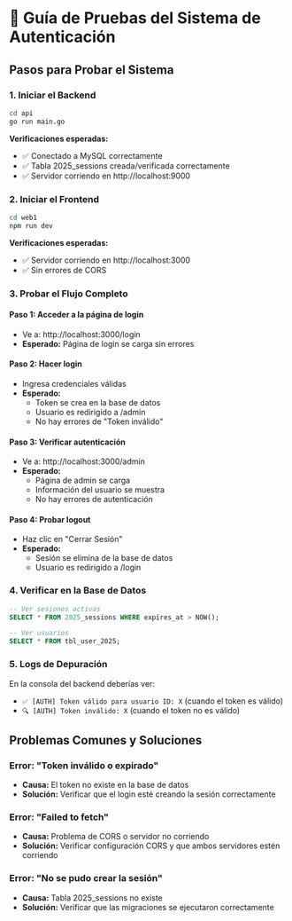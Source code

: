 # 🧪 Guía de Pruebas del Sistema de Autenticación

## Pasos para Probar el Sistema

### 1. Iniciar el Backend
```bash
cd api
go run main.go
```

**Verificaciones esperadas:**
- ✅ Conectado a MySQL correctamente
- ✅ Tabla 2025_sessions creada/verificada correctamente
- ✅ Servidor corriendo en http://localhost:9000

### 2. Iniciar el Frontend
```bash
cd web1
npm run dev
```

**Verificaciones esperadas:**
- ✅ Servidor corriendo en http://localhost:3000
- ✅ Sin errores de CORS

### 3. Probar el Flujo Completo

#### Paso 1: Acceder a la página de login
- Ve a: http://localhost:3000/login
- **Esperado:** Página de login se carga sin errores

#### Paso 2: Hacer login
- Ingresa credenciales válidas
- **Esperado:** 
  - Token se crea en la base de datos
  - Usuario es redirigido a /admin
  - No hay errores de "Token inválido"

#### Paso 3: Verificar autenticación
- Ve a: http://localhost:3000/admin
- **Esperado:** 
  - Página de admin se carga
  - Información del usuario se muestra
  - No hay errores de autenticación

#### Paso 4: Probar logout
- Haz clic en "Cerrar Sesión"
- **Esperado:** 
  - Sesión se elimina de la base de datos
  - Usuario es redirigido a /login

### 4. Verificar en la Base de Datos

```sql
-- Ver sesiones activas
SELECT * FROM 2025_sessions WHERE expires_at > NOW();

-- Ver usuarios
SELECT * FROM tbl_user_2025;
```

### 5. Logs de Depuración

En la consola del backend deberías ver:
- `✅ [AUTH] Token válido para usuario ID: X` (cuando el token es válido)
- `🔍 [AUTH] Token inválido: X` (cuando el token no es válido)

## Problemas Comunes y Soluciones

### Error: "Token inválido o expirado"
- **Causa:** El token no existe en la base de datos
- **Solución:** Verificar que el login esté creando la sesión correctamente

### Error: "Failed to fetch"
- **Causa:** Problema de CORS o servidor no corriendo
- **Solución:** Verificar configuración CORS y que ambos servidores estén corriendo

### Error: "No se pudo crear la sesión"
- **Causa:** Tabla 2025_sessions no existe
- **Solución:** Verificar que las migraciones se ejecutaron correctamente
